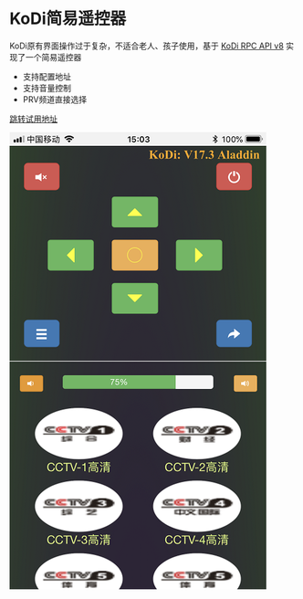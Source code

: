 # KoDi简易遥控器 #
  KoDi原有界面操作过于复杂，不适合老人、孩子使用，基于
	[KoDi RPC API v8](https://kodi.wiki/view/JSON-RPC_API/v9)
	实现了一个简易遥控器

- 支持配置地址
- 支持音量控制
- PRV频道直接选择

[跳转试用地址](http://kc.eastapple.com "在线试用地址")

![遥控器展示](https://github.com/234369425/KoDiRemoteControl/blob/master/doc/img/control.PNG)